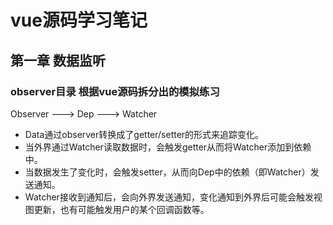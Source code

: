 # vue源码学习笔记
## 第一章 数据监听
### observer目录 根据vue源码拆分出的模拟练习
Observer ---> Dep ---> Watcher
- Data通过observer转换成了getter/setter的形式来追踪变化。
- 当外界通过Watcher读取数据时，会触发getter从而将Watcher添加到依赖中。
- 当数据发生了变化时，会触发setter，从而向Dep中的依赖（即Watcher）发送通知。
- Watcher接收到通知后，会向外界发送通知，变化通知到外界后可能会触发视图更新，也有可能触发用户的某个回调函数等。
